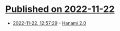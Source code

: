 # [Published on 2022-11-22](index.md)

* [2022-11-22, 12:57:29](https://news.ycombinator.com/item?id=33705249) - [Hanami 2.0](https://hanamirb.org/blog/2022/11/22/announcing-hanami-200/)
